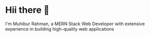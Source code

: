 # Hii there 👋
I'm Muhibur Rahman, a MERN Stack Web Developer with extensive experience in building high-quality web applications
